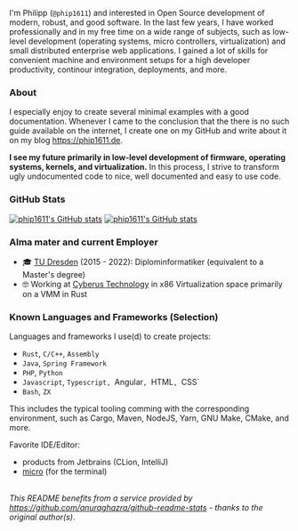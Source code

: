 I'm Philipp (`@phip1611`) and interested in Open Source development of modern, robust, and good software.
In the last few years, I have worked professionally and in my free time on a wide range of subjects,
such as low-level development (operating systems, micro controllers, virtualization) and small distributed 
enterprise web applications. I gained a lot of skills for convenient machine and environment setups for 
a high developer productivity, continour integration, deployments, and more.

### About

I especially enjoy to create several minimal examples with a good documentation. Whenever I came to the
conclusion that the there is no such guide available on the internet, I create one on my GitHub and write
about it on my blog <https://phip1611.de>.

**I see my future primarily in low-level development of firmware, operating systems, kernels, and virtualization.**
In this process, I strive to transform ugly undocumented code to nice, well documented and easy to use code. 

### GitHub Stats

[![phip1611's GitHub stats](https://github-readme-stats.vercel.app/api?username=phip1611&show_icons=true&count_private=true&theme=slateorange)](https://github.com/anuraghazra/github-readme-stats "My Github stats")
[![phip1611's GitHub stats](https://github-readme-stats.vercel.app/api/top-langs/?username=phip1611&theme=slateorange&layout=compact)](https://github.com/anuraghazra/github-readme-stats "My Github stats")


### Alma mater and current Employer

- 🎓 [TU Dresden](https://tu-dresden.de/) (2015 - 2022): Diplominformatiker (equivalent to a Master's degree)
- 🤓 Working at [Cyberus Technology](https://www.cyberus-technology.de/) in x86 Virtualization space primarily on a VMM in Rust

### Known Languages and Frameworks (Selection)

Languages and frameworks I use(d) to create projects:
- `Rust`, `C/C++`, `Assembly`
- `Java`, `Spring Framework`
- `PHP`, `Python`
- `Javascript`, `Typescript, `Angular`, `HTML`, `CSS`
- `Bash`, `ZX`

This includes the typical tooling comming with the corresponding environment, such as Cargo, Maven,
NodeJS, Yarn, GNU Make, CMake, and more.

Favorite IDE/Editor:
- products from Jetbrains (CLion, IntelliJ)
- [micro](https://github.com/zyedidia/micro) (for the terminal)

\
*This README benefits from a service provided by https://github.com/anuraghazra/github-readme-stats - thanks to the original author(s)*.
